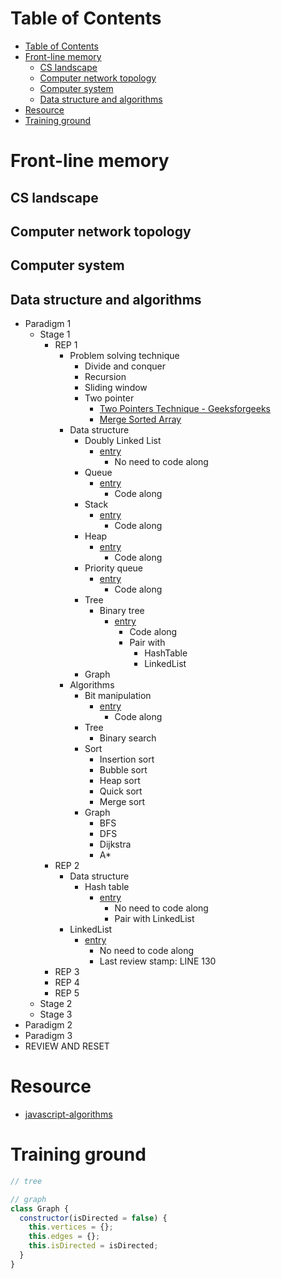 # Table of Contents
- [Table of Contents](#table-of-contents)
- [Front-line memory](#front-line-memory)
  - [CS landscape](#cs-landscape)
  - [Computer network topology](#computer-network-topology)
  - [Computer system](#computer-system)
  - [Data structure and algorithms](#data-structure-and-algorithms)
- [Resource](#resource)
- [Training ground](#training-ground)

# Front-line memory

## CS landscape

## Computer network topology

## Computer system

## Data structure and algorithms

- Paradigm 1
  - Stage 1
    - REP 1
      - Problem solving technique
        - Divide and conquer
        - Recursion
        - Sliding window
        - Two pointer
          - [Two Pointers Technique - Geeksforgeeks](https://www.geeksforgeeks.org/two-pointers-technique/)
          - [Merge Sorted Array](https://leetcode.com/problems/merge-sorted-array/)
      - Data structure
        - Doubly Linked List
          - [entry](https://github.com/trekhleb/javascript-algorithms/tree/master/src/data-structures/doubly-linked-list)
            - No need to code along
        - Queue
          - [entry](https://github.com/trekhleb/javascript-algorithms/tree/master/src/data-structures/queue)
            - Code along
        - Stack
          - [entry](https://github.com/trekhleb/javascript-algorithms/tree/master/src/data-structures/stack)
            - Code along
        - Heap
          - [entry](https://github.com/trekhleb/javascript-algorithms/tree/master/src/data-structures/heap)
            - Code along
        - Priority queue
          - [entry](https://github.com/trekhleb/javascript-algorithms/tree/master/src/data-structures/priority-queue)
            - Code along
        - Tree
          - Binary tree
            - [entry](https://github.com/trekhleb/javascript-algorithms/tree/master/src/data-structures/tree)
              - Code along
              - Pair with
                - HashTable
                - LinkedList
        - Graph
      - Algorithms
        - Bit manipulation
          - [entry](https://github.com/trekhleb/javascript-algorithms/tree/master/src/algorithms/math/bits)
            - Code along
        - Tree
          - Binary search
        - Sort
          - Insertion sort
          - Bubble sort
          - Heap sort
          - Quick sort
          - Merge sort
        - Graph
          - BFS
          - DFS
          - Dijkstra
          - A*
    - REP 2
      - Data structure
        - Hash table
          - [entry](https://github.com/trekhleb/javascript-algorithms/tree/master/src/data-structures/hash-table)
            - No need to code along
            - Pair with LinkedList
      - LinkedList
        - [entry](https://github.com/trekhleb/javascript-algorithms/blob/master/src/data-structures/linked-list/LinkedList.js)
          - No need to code along
          - Last review stamp: LINE 130
    - REP 3
    - REP 4
    - REP 5
  - Stage 2
  - Stage 3
- Paradigm 2
- Paradigm 3
- REVIEW AND RESET



# Resource
- [javascript-algorithms](https://github.com/trekhleb/javascript-algorithms/tree/master/src/data-structures/linked-list)

# Training ground

```javascript
// tree


```


```javascript
// graph
class Graph {
  constructor(isDirected = false) {
    this.vertices = {};
    this.edges = {};
    this.isDirected = isDirected;
  }
}
```